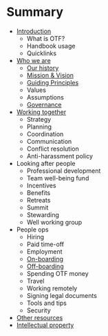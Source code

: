 # Summary

* [Introduction](README.md)
  * What is OTF?
  * Handbook usage
  * Quicklinks
* [Who we are](chapter1.md)
  * [Our history](our-history.md)
  * [Mission & Vision](mission-and-vision.md)
  * [Guiding Principles](guiding-principles.md)
  * Values
  * Assumptions
  * [Governance](governance.md)
* [Working together](working-together.md)
  * Strategy
  * Planning
  * Coordination
  * Communication
  * Conflict resolution
  * Anti-harassment policy
* Looking after people
  * Professional development
  * Team well-being fund
  * Incentives
  * Benefits
  * Retreats
  * Summit
  * Stewarding
  * Well working group
* People ops
  * Hiring
  * Paid time-off
  * Employment
  * [On-boarding](working-together/onboarding.md)
  * [Off-boarding](working-together/offboarding.md)
  * Spending OTF money
  * Travel
  * Working remotely
  * Signing legal documents
  * Tools and tips
  * Security
* [Other resources](other-guides.md)
* [Intellectual property](intellectual-property.md)



